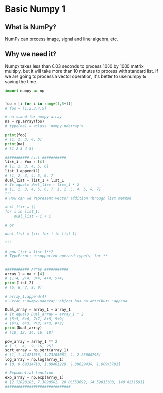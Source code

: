# Basic Numpy 1  

## What is NumPy?
NumPy can process image, signal and liner algebra, etc.

## Why we need it?
Numpy takes less than 0.03 seconds to process 1000 by 1000 matrix multiply, but it will take more than 10 minutes to process with standard list. 
If we are going to process a vector operation, it's better to use numpy to saving the time.


```python
import numpy as np


foo = [i for i in range(1,5+1)]
# foo = [1,2,3,4,5]

# na stand for numpy array
na = np.array(foo)
# type(na) = <class 'numpy.ndarray'>

print(foo)
# [1, 2, 3, 4, 5]
print(na)
# [1 2 3 4 5]

########### List ###########
list_1 = foo + [6]
# [1, 2, 3, 4, 5, 6]
list_1.append(7)
# [1, 2, 3, 4, 5, 6, 7]
dual_list = list_1 + list_1
# It equals dual_list = list_1 * 2
# [1, 2, 3, 4, 5, 6, 7, 1, 2, 3, 4, 5, 6, 7]
"""
# How can we represent vector addition through list method

dual_list = []
for i in list_1:
    dual_list = i + i

# or

dual_list = [i+i for i in list_1]

"""

# pow_list = list_1**2
# TypeError: unsupported operand type(s) for **


########### Array ###########
array_1 = na + [4]
# [1+4, 2+4, 3+4, 4+4, 5+4]
print(list_2)
# [5, 6, 7, 8, 9]

# array_1.append(4)
# Error :'numpy.ndarray' object has no attribute 'append'

Dual_array = array_1 + array_1
# It equals Dual_array = array_1 * 2
# [5+5, 6+6, 7+7, 8+8, 9+9]
# [5*2, 6*2, 7*2, 8*2, 9*2]
print(Dual_array)
# [10, 12, 14, 16, 18]

pow_array = array_1 ** 2
# [ 1,  4,  9, 16, 25]
sqrt_array = np.sqrt(array_1)
# [1, 1.41421356, 1.73205081, 2, 2.23606798]
log_array = np.log(array_1)
# [0, 0.69314718, 1.09861229, 1.38629436, 1.60943791]

# Exponential function
exp_array = np.exp(array_1)
# [2.71828183, 7.3890561, 20.08553692, 54.59815003, 148.4131591]
##############################
```
